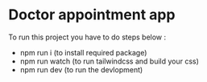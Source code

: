 # Doctor appointment app

To run this project you have to do steps below :
 - npm run i (to install required package)
 - npm run watch (to run tailwindcss and build your css)
 - npm run dev (to run the devlopment)

